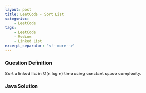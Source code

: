 ```yaml
---
layout: post
title: LeetCode - Sort List
categories:
    - LeetCode
tags:
    - LeetCode
    - Medium
    - Linked List
excerpt_separator: "<!--more-->"
---
```


### Question Definition
Sort a linked list in O(n log n) time using constant space complexity.
<!--more-->
### Java Solution
```java
```